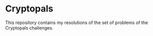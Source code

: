 # Cryptopals
This repository contains my resolutions of the set of problems of the Cryptopals challenges.
